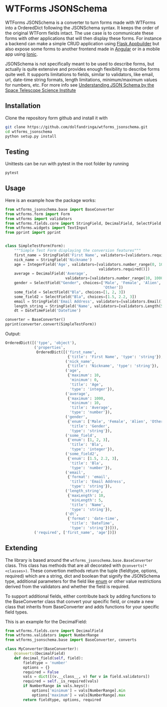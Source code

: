 # WTForms JSONSchema
WTForms JSONSchema is a converter to turn forms made with WTForms into a OrderedDict following the JSONSchema syntax.
It keeps the order of the original WTForm fields intact.
The use case is to communicate these forms with other applications that will then display these forms. For instance a backend can make a simple CRUD application using [Flask Appbuilder](http://flask-appbuilder.readthedocs.io/en/latest/intro.html) but also expose some forms to another frontend made in [Angular](https://angular.io) or in a mobile app using [Ionic](https://ionicframework.com).

JSONSchema is not specifically meant to be used to describe forms, but actually is quite extensive and provides enough flexibility to describe forms quite well. It supports limitations to fields, similar to validators, like email, url, date-time string formats, length limitations, minimum/maximum values for numbers, etc. For more info see [Understanding JSON Schema by the Space Telescope Science Institute](https://spacetelescope.github.io/understanding-json-schema/)

## Installation
Clone the repository form github and install it with
```bash
git clone https://github.com/dolfandringa/wtforms_jsonschema.git
cd wtforms_jsonschema
python setup.py install
```

## Testing
Unittests can be run with pytest in the root folder by running
```bash
pytest
```

## Usage
Here is an example how the package works:

```python
from wtforms_jsonschema.base import BaseConverter
from wtforms.form import Form
from wtforms import validators
from wtforms.fields.core import StringField, DecimalField, SelectField, IntegerField, Field, DateTimeField
from wtforms.widgets import TextInput
from pprint import pprint


class SimpleTestForm(Form):
    """Simple Test Form displaying the conversion features"""
    first_name = StringField('First Name', validators=[validators.required()])
    nick_name = StringField('Nickname')
    age = IntegerField('Age', validators=[validators.number_range(0, 10),
                                          validators.required()])
    average = DecimalField('Average',
                           validators=[validators.number_range(10, 1000)])
    gender = SelectField("Gender", choices=['Male', 'Female', 'Alien',
                                            'Other'])
    some_field = SelectField("Bla", choices=[1, 2, 3])
    some_field2 = SelectField("Bla", choices=[1.5, 2.2, 3])
    email = StringField('Email Address', validators=[validators.Email()])
    length_string = StringField('Name', validators=[validators.Length(5, 10)])
    dt = DateTimeField('DateTime')

converter = BaseConverter()
pprint(converter.convert(SimpleTestForm))
```
Output:
```python
OrderedDict([('type', 'object'),
             ('properties',
              OrderedDict([('first_name',
                            {'title': 'First Name', 'type': 'string'}),
                           ('nick_name',
                            {'title': 'Nickname', 'type': 'string'}),
                           ('age',
                            {'maximum': 10,
                             'minimum': 0,
                             'title': 'Age',
                             'type': 'integer'}),
                           ('average',
                            {'maximum': 1000,
                             'minimum': 10,
                             'title': 'Average',
                             'type': 'number'}),
                           ('gender',
                            {'enum': ['Male', 'Female', 'Alien', 'Other'],
                             'title': 'Gender',
                             'type': 'string'}),
                           ('some_field',
                            {'enum': [1, 2, 3],
                             'title': 'Bla',
                             'type': 'integer'}),
                           ('some_field2',
                            {'enum': [1.5, 2.2, 3],
                             'title': 'Bla',
                             'type': 'number'}),
                           ('email',
                            {'format': 'email',
                             'title': 'Email Address',
                             'type': 'string'}),
                           ('length_string',
                            {'maxLength': 10,
                             'minLength': 5,
                             'title': 'Name',
                             'type': 'string'}),
                           ('dt',
                            {'format': 'date-time',
                             'title': 'DateTime',
                             'type': 'string'})])),
             ('required', ['first_name', 'age'])])
```

## Extending

The library is based around the ```wtforms_jsonschema.base.BaseConverter``` class.
This class has methods that are all decorated with ```@converts(*<classes>)```.
These convertion methods return the tuple (fieldtype, options, required) which are a string, dict and boolean that signify the JSONSchema type, additional parameters for the field like [enum](https://spacetelescope.github.io/understanding-json-schema/reference/generic.html#enumerated-values) or other value restrictions derived from the validators and whether the field is required.

To support additional fields, either contribute back by adding functions to the BaseConverter class that convert your specific field,
or create a new class that inherits from BaseConverter and adds functions for your specific field types.

This is an example for the DecimalField:

```python
from wtforms.fields.core import DecimalField
from wtforms.validators import NumberRange
from wtforms_jsonschema.base import BaseConverter, converts

class MyConverter(BaseConverter):
    @converts(DecimalField)
    def decimal_field(self, field):
        fieldtype = 'number'
        options = {}
        required = False
        vals = dict([(v.__class__, v) for v in field.validators])
        required = self._is_required(vals)
        if NumberRange in vals.keys():
            options['minimum'] = vals[NumberRange].min
            options['maximum'] = vals[NumberRange].max
        return fieldtype, options, required
```

